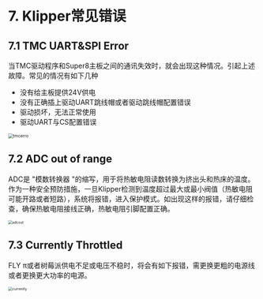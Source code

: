 # 7. Klipper常见错误

## 7.1 TMC UART&SPI Error

当TMC驱动程序和Super8主板之间的通讯失效时，就会出现这种情况。引起上述故障。常见的情况有如下几种

* 没有给主板提供24V供电
* 没有正确插上驱动UART跳线帽或者驱动跳线帽配置错误
* 驱动损坏，无法正常使用
* 驱动UART与CS配置错误

<img src="../../images/boards/fly_super8/tmcerro.png" alt="tmcerro" style="zoom:60%;" />

## 7.2 ADC out of range

ADC是 "模数转换器 "的缩写，用于将热敏电阻读数转换为挤出头和热床的温度。作为一种安全预防措施，一旦Klipper检测到温度超过最大或最小阀值（热敏电阻可能开路或者短路），系统将报错，进入保护模式。如出现这样的报错，请仔细检查，确保热敏电阻接线正确，热敏电阻引脚配置正确。

<img src="../../images/boards/fly_super8/adcout.png" alt="adcout" style="zoom:50%;" />

## 7.3 Currently Throttled

FLY π或者树莓派供电不足或电压不稳时，将会有如下报错，需更换更粗的电源线或者更换更大功率的电源。

<img src="../../images/boards/fly_super8/currently.png" alt="currently" style="zoom:50%;" />
